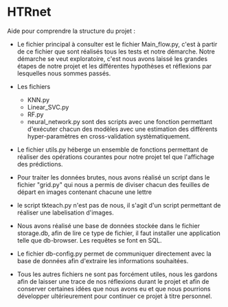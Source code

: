 # HTRnet

Aide pour comprendre la structure du projet : 

* Le fichier principal à consulter est le fichier Main_flow.py, c'est à partir de ce fichier que sont réalisés 
tous les tests et notre démarche. Notre démarche se veut exploratoire, c'est nous avons laissé les grandes étapes
de notre projet et les différentes hypothèses et réflexions par lesquelles nous sommes passés.

* Les fichiers 
    - KNN.py
    - Linear_SVC.py
    - RF.py
    - neural_network.py
sont des scripts avec une fonction permettant d'exécuter chacun des modèles avec une estimation des différents hyper-paramètres
en cross-validation systèmatiquement.

* Le fichier utils.py héberge un ensemble de fonctions permettant de réaliser des opérations courantes pour notre projet
tel que l'affichage des prédictions. 

* Pour traiter les données brutes, nous avons réalisé un script dans le fichier "grid.py" qui nous a permis de diviser
chacun des feuilles de départ en images contenant chacune une lettre 

* le script tkteach.py n'est pas de nous, il s'agit d'un script permettant de réaliser une labelisation d'images. 

* Nous avons réalisé une base de données stockée dans le fichier storage.db, afin de lire ce type de fichier,
il faut installer une application telle que db-browser. Les requêtes se font en SQL. 

* Le fichier db-config.py permet de communiquer directement avec la base de données afin d'extraire les informations
souhaitées. 

* Tous les autres fichiers ne sont pas forcément utiles, nous les gardons afin de laisser une trace de nos réflexions durant le projet
et afin de conserver certaines idées que nous avons eu et que nous pourrions développer ultérieurement pour continuer
ce projet à titre personnel.


